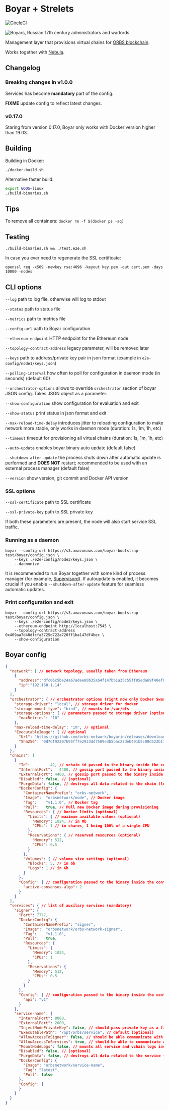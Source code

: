 # Boyar + Strelets

[![CircleCI](https://circleci.com/gh/orbs-network/boyarin/tree/master.svg?style=svg)](https://circleci.com/gh/orbs-network/boyarin/tree/master)

![Boyars, Russian 17th century administrators and warlords](boyars.jpg)

Management layer that provisions virtual chains for [ORBS blockchain](https://github.com/orbs-network/orbs-network-go/).

Works together with [Nebula](https://github.com/orbs-network/nebula).


## Changelog

### Breaking changes in v1.0.0

Services has become **mandatory** part of the config.

**FIXME** update config to reflect latest changes.

### v0.17.0

Staring from version 0.17.0, Boyar only works with Docker version higher than 19.03.

## Building

Building in Docker:

```
./docker-build.sh
```

Alternative faster build:

```bash
export GOOS=linux
./build-binaries.sh
```

## Tips

To remove all containers: `docker rm -f $(docker ps -aq)`

## Testing

`./build-binaries.sh && ./test.e2e.sh`

In case you ever need to regenerate the SSL certificate:

`openssl req -x509 -newkey rsa:4096 -keyout key.pem -out cert.pem -days 10000 -nodes`

## CLI options

`--log` path to log file, otherwise will log to stdout

`--status` path to status file

`--metrics` path to metrics file

`--config-url` path to Boyar configuration

`--ethereum-endpoint` HTTP endpoint for the Ethereum node

`--topology-contract-address` legacy parameter, will be removed later

`--keys` path to address/private key pair in json format (example in `e2e-config/node1/keys.json`)

`--polling-interval` how often to poll for configuration in daemon mode (in seconds) (default 60)

`--orchestrator-options` allows to override `orchestrator` section of boyar JSON config. Takes JSON object as a parameter.

`--show-configuration` show configuration for evaluation and exit

`--show-status` print status in json format and exit

`--max-reload-time-delay` introduces jitter to reloading configuration to make network more stable, only works in daemon mode (duration: 1s, 1m, 1h, etc)

`--timeout` timeout for provisioning all virtual chains (duration: 1s, 1m, 1h, etc)

`--auto-update` enables boyar binary auto update (default false)

`--shutdown-after-update` the process shuts down after automatic update is performed and **DOES NOT** restart; recommended to be used with an external process manager (default false)

`--version` show version, git commit and Docker API version

### SSL options

`--ssl-certificate` path to SSL certificate

`--ssl-private-key` path to SSL private key

If both these parameters are present, the node will also start service SSL traffic.

### Running as a daemon

    boyar --config-url https://s3.amazonaws.com/boyar-bootstrap-test/boyar/config.json \
        --keys ./e2e-config/node3/keys.json \
        --daemonize

It is recommended to run Boyar together with some kind of process manager (for example, [Supervisord](http://supervisord.org)).
If autoupdate is enabled, it becomes crucial if you enable `--shutdown-after-update` feature for seamless automatic updates.

### Print configuration and exit

    boyar --config-url https://s3.amazonaws.com/boyar-bootstrap-test/boyar/config.json \
        --keys ./e2e-config/node3/keys.json \
        --ethereum-endpoint http://localhost:7545 \
        --topology-contract-address 0x409aa7d40dfcfa3725d722a720ff1ba147df4bec \
        --show-configuration

## Boyar config

```json
{
  "network": [ // network topology, usually taken from Ethereum
    {
      "address":"dfc06c5be24a67adee80b35ab4f147bb1a35c55ff85eda69f40ef827bddec173",
      "ip":"192.168.1.14"
    }
  ],
  "orchestrator": { // orchestrator options (right now only Docker Swarm is supported)
    "storage-driver": "local", // storage driver for docker
    "storage-mount-type": "bind", // mounts to /var/efs
    "storage-options": { // parameters passed to storage driver (optional)
      "maxRetries": "10"
    },
    "max-reload-time-delay": "1m", // optional
    "ExecutableImage": { // optional
      "Url": "https://github.com/orbs-network/boyarin/releases/download/v1.8.0/boyar-v1.8.0.bin",
      "Sha256": "0d7df92307b95ff7e2923dd7509e3b5bac23deb491b5c08d522b11ac08d78e02"
    }
  },
  "chains": [
    {
      "Id":         42, // vchain id passed to the binary inside the container (mandatory, unique)
      "InternalPort":   4400, // gossip port passed to the binary inside the container (mandatory, unique)
      "ExternalPort": 4400, // gossip port passed to the binary inside the container (mandatory, unique)
      "Disabled": false, // (optional)
      "PurgeData": false, // destroys all data related to the chain (logs, cache, status, blocks), only works with EFS (optional)
      "DockerConfig": {
        "ContainerNamePrefix": "orbs-network",
        "Image":  "orbsnetwork/node", // Docker image
        "Tag":    "v1.1.0", // Docker tag
        "Pull":   true, // Pull new Docker image during provisioning
        "Resources": { // Docker limits (optional)
          "Limits": { // maximum available values (optional)
            "Memory": 1024, // in Mb
            "CPUs": 1 // in shares, 1 being 100% of a single CPU
          },
          "Reservations": { // reserved resources (optional)
            "Memory": 512,
            "CPUs": 0.5
          }
        },
        "Volumes": { // volume size settings (optional)
          "Blocks": 5, // in Gb
          "Logs": 1 // in Gb
        }
      },
      "Config": { // configuration passed to the binary inside the container
        "active-consensus-algo": 2
      }
    }
  ],
  "services": { // list of auxilary services (mandatory)
    "signer": {
      "Port": 7777,
      "DockerConfig": {
        "ContainerNamePrefix": "signer",
        "Image":  "orbsnetwork/orbs-network-signer",
        "Tag":    "v1.1.0",
        "Pull":   true,
        "Resources": {
          "Limits": {
            "Memory": 1024,
            "CPUs": 1
          },
          "Reservations": {
            "Memory": 512,
            "CPUs": 0.5
          }
        }
      },
      "Config": { // configuration passed to the binary inside the container
        "api": "v1"
      }
    },
    "service-name": {
      "InternalPort": 8080,
      "ExternalPort": 2000,
      "InjectNodePrivateKey": false, // should pass private key as a file; **never** set it to true, default false (optional)
      "ExecutablePath": "/opt/orbs/service", // default (optional)
      "AllowAccessToSigner": false, // should be able communicate with the signer service, default false (optional)
      "AllowAccessToServices": true, // should be able to communicate with other services, default true (optional)
      "MountNodeLogs": false, // mounts all service and vchain logs inside the container, default false (optional)
      "Disabled": false, // (optional)
      "PurgeData": false, // destroys all data related to the service (logs, cache, status), only works with EFS (optional)
      "DockerConfig": {
        "Image": "orbsnetwork/service-name",
        "Tag": "latest",
        "Pull": false
      },
      "Config": {
      }
    }
  }
}

```
